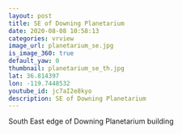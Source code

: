```yaml
---
layout: post
title: SE of Downing Planetarium
date: 2020-08-08 10:58:13
categories: vrview
image_url: planetarium_se.jpg
is_image_360: true
default_yaw: 0
thumbnail: planetarium_se_th.jpg
lat: 36.814397
lon: -119.7448532
youtube_id: jc7aI2e8kyo
description: SE of Downing Planetarium
---
```

South East edge of Downing Planetarium building
